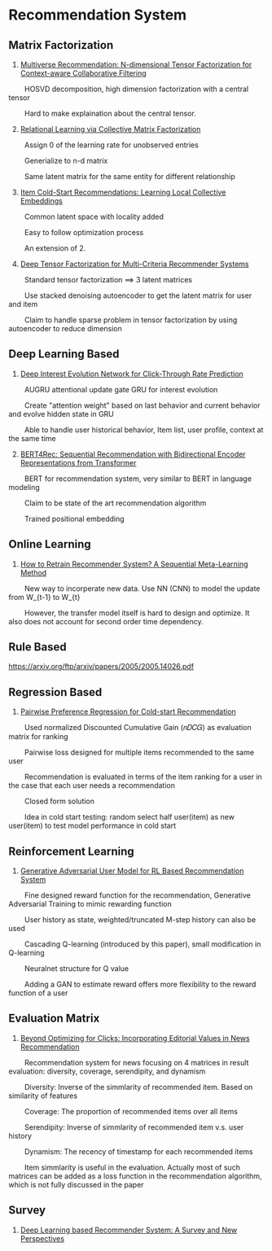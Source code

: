 # Recommendation System

## Matrix Factorization

1. [Multiverse Recommendation: N-dimensional Tensor Factorization for Context-aware Collaborative Filtering](https://xamat.github.io/pubs/karatzoglu-recsys-2010.pdf)

&nbsp; &nbsp; &nbsp; &nbsp; HOSVD decomposition, high dimension factorization with a central tensor

&nbsp; &nbsp; &nbsp; &nbsp; Hard to make explaination about the central tensor.

2. [Relational Learning via Collective Matrix Factorization](http://www.cs.cmu.edu/~ggordon/singh-gordon-kdd-factorization.pdf)

&nbsp; &nbsp; &nbsp; &nbsp; Assign 0 of the learning rate for unobserved entries
        
&nbsp; &nbsp; &nbsp; &nbsp; Generialize to n-d matrix
        
&nbsp; &nbsp; &nbsp; &nbsp; Same latent matrix for the same entity for different relationship
        
        
3. [Item Cold-Start Recommendations: Learning Local Collective Embeddings](http://web.media.mit.edu/~msaveski/assets/publications/2014_item_cold_start/paper.pdf)
        
&nbsp; &nbsp; &nbsp; &nbsp; Common latent space with locality added
        
&nbsp; &nbsp; &nbsp; &nbsp; Easy to follow optimization process

&nbsp; &nbsp; &nbsp; &nbsp; An extension of 2.

4. [Deep Tensor Factorization for Multi-Criteria Recommender Systems](https://ieeexplore.ieee.org/document/9005677)

&nbsp; &nbsp; &nbsp; &nbsp; Standard tensor factorization ==> 3 latent matrices  

&nbsp; &nbsp; &nbsp; &nbsp; Use stacked denoising autoencoder to get the latent matrix for user and item

&nbsp; &nbsp; &nbsp; &nbsp; Claim to handle sparse problem in tensor factorization by using autoencoder to reduce dimension


## Deep Learning Based

1. [Deep Interest Evolution Network for Click-Through Rate Prediction](https://arxiv.org/pdf/1809.03672.pdf)

&nbsp; &nbsp; &nbsp; &nbsp; AUGRU attentional update gate GRU for interest evolution

&nbsp; &nbsp; &nbsp; &nbsp; Create "attention weight" based on last behavior and current behavior and evolve hidden state in GRU

&nbsp; &nbsp; &nbsp; &nbsp; Able to handle user historical behavior, Item list, user profile, context at the same time

2. [BERT4Rec: Sequential Recommendation with Bidirectional
Encoder Representations from Transformer](https://arxiv.org/pdf/1904.06690.pdf)

&nbsp; &nbsp; &nbsp; &nbsp; BERT for recommendation system, very similar to BERT in language modeling 

&nbsp; &nbsp; &nbsp; &nbsp; Claim to be state of the art recommendation algorithm 

&nbsp; &nbsp; &nbsp; &nbsp; Trained positional embedding

## Online Learning

1. [How to Retrain Recommender System? A Sequential Meta-Learning Method](https://arxiv.org/pdf/2005.13258.pdf) 

&nbsp; &nbsp; &nbsp; &nbsp; New way to incorperate new data. Use NN (CNN) to model the update from W_{t-1} to W_{t}

&nbsp; &nbsp; &nbsp; &nbsp; However, the transfer model itself is hard to design and optimize. It also does not account for second order time dependency.

## Rule Based

https://arxiv.org/ftp/arxiv/papers/2005/2005.14026.pdf

## Regression Based

1. [Pairwise Preference Regression for Cold-start Recommendation](http://citeseerx.ist.psu.edu/viewdoc/download?doi=10.1.1.211.9762&rep=rep1&type=pdf)

&nbsp; &nbsp; &nbsp; &nbsp; Used normalized Discounted Cumulative Gain (𝑛𝐷𝐶𝐺) as evaluation matrix for ranking

&nbsp; &nbsp; &nbsp; &nbsp; Pairwise loss designed for multiple items recommended to the same user

&nbsp; &nbsp; &nbsp; &nbsp; Recommendation is evaluated in terms of the item ranking for a user in the case that each user needs a recommendation

&nbsp; &nbsp; &nbsp; &nbsp; Closed form solution

&nbsp; &nbsp; &nbsp; &nbsp; Idea in cold start testing: random select half user(item) as new user(item) to test model performance in cold start

## Reinforcement Learning

1. [Generative Adversarial User Model for RL Based Recommendation System](https://arxiv.org/pdf/1812.10613v3.pdf)

&nbsp; &nbsp; &nbsp; &nbsp; Fine designed reward function for the recommendation, Generative Adversarial Training to mimic rewarding function

&nbsp; &nbsp; &nbsp; &nbsp; User history as state, weighted/truncated M-step history can also be used

&nbsp; &nbsp; &nbsp; &nbsp; Cascading Q-learning (introduced by this paper), small modification in Q-learning

&nbsp; &nbsp; &nbsp; &nbsp; Neuralnet structure for Q value

&nbsp; &nbsp; &nbsp; &nbsp; Adding a GAN to estimate reward offers more flexibility to the reward function of a user

## Evaluation Matrix

1. [Beyond Optimizing for Clicks: Incorporating Editorial Values in News Recommendation](https://arxiv.org/pdf/2004.09980.pdf)

&nbsp; &nbsp; &nbsp; &nbsp; Recommendation system for news focusing on 4 matrices in result evaluation: diversity, coverage, serendipity, and dynamism

&nbsp; &nbsp; &nbsp; &nbsp; Diversity: Inverse of the simmlarity of recommended item. Based on similarity of features

&nbsp; &nbsp; &nbsp; &nbsp; Coverage: The proportion of recommended items over all items

&nbsp; &nbsp; &nbsp; &nbsp; Serendipity: Inverse of simmlarity of recommended item v.s. user history

&nbsp; &nbsp; &nbsp; &nbsp; Dynamism: The recency of timestamp for each recommended items

&nbsp; &nbsp; &nbsp; &nbsp; Item simmlarity is useful in the evaluation. Actually most of such matrices can be added as a loss function in the recommendation algorithm, which is not fully discussed in the paper

## Survey

1. [Deep Learning based Recommender System: A Survey and New Perspectives](https://arxiv.org/pdf/1707.07435.pdf)




